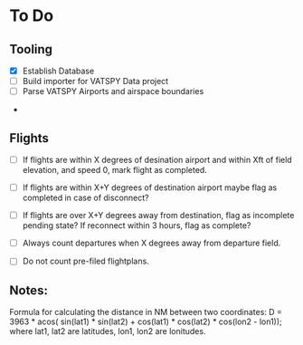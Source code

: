 # To Do

## Tooling
- [x] Establish Database
- [ ] Build importer for VATSPY Data project
- [ ] Parse VATSPY Airports and airspace boundaries
- 

## Flights
- [ ] If flights are within X degrees of desination airport and within Xft of field elevation, and speed 0, mark flight as completed.
- [ ] If flights are within X+Y degrees of destination airport maybe flag as completed in case of disconnect?
- [ ] If flights are over X+Y degrees away from destination, flag as incomplete pending state? If reconnect within 3 hours, flag as complete?
- [ ] Always count departures when X degrees away from departure field.
- [ ] Do not count pre-filed flightplans.



## Notes:
Formula for calculating the distance in NM between two coordinates:
D = 3963 * acos( sin(lat1) * sin(lat2) + cos(lat1) * cos(lat2) * cos(lon2 - lon1));
where lat1, lat2 are latitudes, lon1, lon2 are lonitudes.